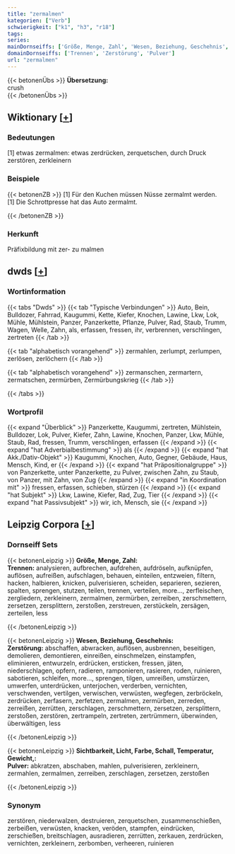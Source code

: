 ```yaml
---
title: "zermalmen"
kategorien: ["Verb"]
schwierigkeit: ["k1", "h3", "r18"]
tags:
series:
mainDornseiffs: ['Größe, Menge, Zahl', 'Wesen, Beziehung, Geschehnis', 'Sichtbarkeit, Licht, Farbe, Schall, Temperatur, Gewicht,']
domainDornseiffs: ['Trennen', 'Zerstörung', 'Pulver']
url: "zermalmen"
---
```


{{< betonenÜbs >}}
**Übersetzung:**  
crush  
{{< /betonenÜbs >}}

## Wiktionary [[+](https://de.wiktionary.org/wiki/zermalmen)]

### Bedeutungen
[1] etwas zermalmen: etwas zerdrücken, zerquetschen, durch Druck zerstören, zerkleinern  

### Beispiele
{{< betonenZB >}}
[1] Für den Kuchen müssen Nüsse zermalmt werden.  
[1] Die Schrottpresse hat das Auto zermalmt.  

{{< /betonenZB >}}
### Herkunft
Präfixbildung mit zer- zu malmen  



## dwds [[+](https://www.dwds.de/wb/zermalmen)]

### Wortinformation
{{< tabs "Dwds" >}}
{{< tab "Typische Verbindungen" >}}
Auto, Bein, Bulldozer, Fahrrad, Kaugummi, Kette, Kiefer, Knochen, Lawine, Lkw, Lok, Mühle, Mühlstein, Panzer, Panzerkette, Pflanze, Pulver, Rad, Staub, Trumm, Wagen, Welle, Zahn, als, erfassen, fressen, ihr, verbrennen, verschlingen, zertreten
{{< /tab >}}

{{< tab "alphabetisch vorangehend" >}}
zermahlen, zerlumpt, zerlumpen, zerlösen, zerlöchern
{{< /tab >}}

{{< tab "alphabetisch vorangehend" >}}
zermanschen, zermartern, zermatschen, zermürben, Zermürbungskrieg
{{< /tab >}}

{{< /tabs >}}

### Wortprofil
{{< expand "Überblick" >}} Panzerkette, Kaugummi, zertreten, Mühlstein, Bulldozer, Lok, Pulver, Kiefer, Zahn, Lawine, Knochen, Panzer, Lkw, Mühle, Staub, Rad, fressen, Trumm, verschlingen, erfassen {{< /expand >}}
{{< expand "hat Adverbialbestimmung" >}} als {{< /expand >}}
{{< expand "hat Akk./Dativ-Objekt" >}} Kaugummi, Knochen, Auto, Gegner, Gebäude, Haus, Mensch, Kind, er {{< /expand >}}
{{< expand "hat Präpositionalgruppe" >}} von Panzerkette, unter Panzerkette, zu Pulver, zwischen Zahn, zu Staub, von Panzer, mit Zahn, von Zug {{< /expand >}}
{{< expand "in Koordination mit" >}} fressen, erfassen, schieben, stürzen {{< /expand >}}
{{< expand "hat Subjekt" >}} Lkw, Lawine, Kiefer, Rad, Zug, Tier {{< /expand >}}
{{< expand "hat Passivsubjekt" >}} wir, ich, Mensch, sie {{< /expand >}}

## Leipzig Corpora [[+](https://corpora.uni-leipzig.de/en/res?word=zermalmen&corpusId=deu_newscrawl-public_2018)]

### Dornseiff Sets
{{< betonenLeipzig >}}
**Größe, Menge, Zahl:**  
**Trennen:** analysieren, aufbrechen, aufdrehen, aufdröseln, aufknüpfen, auflösen, aufreißen, aufschlagen, behauen, einteilen, entzweien, filtern, hacken, halbieren, knicken, pulverisieren, scheiden, separieren, sezieren, spalten, sprengen, stutzen, teilen, trennen, verteilen, more..., zerfleischen, zergliedern, zerkleinern, zermalmen, zermürben, zerreiben, zerschmettern, zersetzen, zersplittern, zerstoßen, zerstreuen, zerstückeln, zersägen, zerteilen, less  

{{< /betonenLeipzig >}}


{{< betonenLeipzig >}}
**Wesen, Beziehung, Geschehnis:**  
**Zerstörung:** abschaffen, abwracken, auflösen, ausbrennen, beseitigen, demolieren, demontieren, einreißen, einschmelzen, einstampfen, eliminieren, entwurzeln, erdrücken, ersticken, fressen, jäten, niederschlagen, opfern, radieren, ramponieren, rasieren, roden, ruinieren, sabotieren, schleifen, more..., sprengen, tilgen, umreißen, umstürzen, umwerfen, unterdrücken, unterjochen, verderben, vernichten, verschwenden, vertilgen, verwischen, verwüsten, wegfegen, zerbröckeln, zerdrücken, zerfasern, zerfetzen, zermalmen, zermürben, zerreden, zerreißen, zerrütten, zerschlagen, zerschmettern, zersetzen, zersplittern, zerstoßen, zerstören, zertrampeln, zertreten, zertrümmern, überwinden, überwältigen, less  

{{< /betonenLeipzig >}}


{{< betonenLeipzig >}}
**Sichtbarkeit, Licht, Farbe, Schall, Temperatur, Gewicht,:**  
**Pulver:** abkratzen, abschaben, mahlen, pulverisieren, zerkleinern, zermahlen, zermalmen, zerreiben, zerschlagen, zersetzen, zerstoßen  

{{< /betonenLeipzig >}}

### Synonym
zerstören, niederwalzen, destruieren, zerquetschen, zusammenschießen, zerbeißen, verwüsten, knacken, veröden, stampfen, eindrücken, zerschießen, breitschlagen, ausradieren, zerrütten, zerkauen, zerdrücken, vernichten, zerkleinern, zerbomben, verheeren, ruinieren

